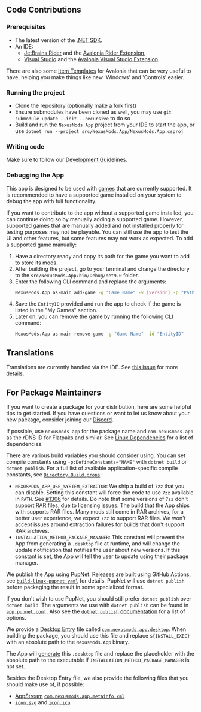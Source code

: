 ﻿## Code Contributions

### Prerequisites

- The latest version of the [.NET SDK](https://dotnet.microsoft.com/en-us/download/dotnet/8.0).
- An IDE:
    - [JetBrains Rider](https://www.jetbrains.com/rider/) and the [Avalonia Rider Extension](https://plugins.jetbrains.com/plugin/14839-avaloniarider),
    - [Visual Studio](https://visualstudio.microsoft.com/downloads/) and the [Avalonia Visual Studio Extension](https://marketplace.visualstudio.com/items?itemName=AvaloniaTeam.AvaloniaVS).

There are also some [Item Templates](https://github.com/AvaloniaUI/avalonia-dotnet-templates) for Avalonia that can be very useful to have,
helping you make things like new 'Windows' and 'Controls' easier.

### Running the project

- Clone the repository (optionally make a fork first)
- Ensure submodules have been cloned as well, you may use `git submodule update --init --recursive` to do so
- Build and run the `NexusMods.App` project from your IDE to start the app, or use
  `dotnet run --project src/NexusMods.App/NexusMods.App.csproj `

### Writing code

Make sure to follow our [Development Guidelines](./development-guidelines/UICodingGuidelines.md).

### Debugging the App
This app is designed to be used with [games](../users/games/index.md) that are currently supported. It is recommended to
have a supported game installed on your system to debug the app with full functionality.

If you want to contribute to the app without a supported game installed, you can continue
doing so by manually adding a supported game. However, supported games that are manually added and not installed properly for 
testing purposes may not be playable. You can still use the app to test the UI and other features, 
but some features may not work as expected. To add a supported game manually:

1. Have a directory ready and copy its path for the game you want to add to store its mods.
2. After building the project, go to your terminal and change the directory to the `src/NexusMods.App/bin/Debug/net9.0` folder.
3. Enter the following CLI command and replace the arguments: 
   ```bash
   NexusMods.App as-main add-game -g "Game Name" -v [Version] -p "Path"
   ```
4. Save the `EntityID` provided and run the app to check if the game is listed in the "My Games" section.
5. Later on, you can remove the game by running the following CLI command:
   ```bash
   NexusMods.App as-main remove-game -g "Game Name" -id "EntityID"
   ```

## Translations

Translations are currently handled via the IDE. See [this issue](https://github.com/Nexus-Mods/NexusMods.App/issues/598) for more details.

## For Package Maintainers

If you want to create a package for your distribution, here are some helpful tips to get started. If you have questions or want to let us know about your new package, consider joining our [Discord](https://discord.gg/ReWTxb93jS).

If possible, use `nexusmods-app` for the package name and `com.nexusmods.app` as the rDNS ID for Flatpaks and similar. See [Linux Dependencies](../users/SystemRequirements.md#linux-dependencies) for a list of dependencies.

There are various build variables you should consider using. You can set compile constants using `-p:DefineConstants="NAME"` with `dotnet build` or `dotnet publish`. For a full list of available application-specific compile constants, see [`Directory.Build.props`](https://github.com/Nexus-Mods/NexusMods.App/blob/main/Directory.Build.props):

- `NEXUSMODS_APP_USE_SYSTEM_EXTRACTOR`: We ship a build of `7zz` that you can disable. Setting this constant will force the code to use `7zz` available in `PATH`. See [#1306](https://github.com/Nexus-Mods/NexusMods.App/issues/1306#issuecomment-2095755699) for details. Do note that some versions of `7zz` don't support RAR files, due to licensing issues. The build that the App ships with supports RAR files. Many mods still come in RAR archives, for a better user experience, we expect `7zz` to support RAR files. We won't accept issues around extraction failures for builds that don't support RAR archives.
- `INSTALLATION_METHOD_PACKAGE_MANAGER`: This constant will prevent the App from generating a `.desktop` file at runtime, and will change the update notification that notifies the user about new versions. If this constant is set, the App will tell the user to update using their package manager.

We publish the App using [PupNet](https://github.com/kuiperzone/PupNet-Deploy). Releases are built using GitHub Actions, see [`build-linux-pupnet.yaml`](https://github.com/Nexus-Mods/NexusMods.App/blob/main/.github/workflows/build-linux-pupnet.yaml) for details. PupNet will use `dotnet publish` before packaging the result in some specialized format.

If you don't wish to use PupNet, you should still prefer `dotnet publish` over `dotnet build`. The arguments we use with `dotnet publish` can be found in [`app.pupnet.conf`](https://github.com/Nexus-Mods/NexusMods.App/blob/main/src/NexusMods.App/app.pupnet.conf). Also see the [`dotnet publish` documentation](https://learn.microsoft.com/en-us/dotnet/core/tools/dotnet-publish#options) for a list of options.

We provide a [Desktop Entry](https://specifications.freedesktop.org/desktop-entry-spec/desktop-entry-spec-latest.html) file called [`com.nexusmods.app.desktop`](https://github.com/Nexus-Mods/NexusMods.App/blob/main/src/NexusMods.App/com.nexusmods.app.desktop). When building the package, you should use this file and replace `${INSTALL_EXEC}` with an absolute path to the `NexusMods.App` binary.

The App will [generate](https://github.com/Nexus-Mods/NexusMods.App/blob/main/src/NexusMods.CrossPlatform/ProtocolRegistration/ProtocolRegistrationLinux.cs) this `.desktop` file and replace the placeholder with the absolute path to the executable if `INSTALLATION_METHOD_PACKAGE_MANAGER` is not set.

Besides the Desktop Entry file, we also provide the following files that you should make use of, if possible:

- [AppStream](https://www.freedesktop.org/software/appstream/docs/) [`com.nexusmods.app.metainfo.xml`](https://github.com/Nexus-Mods/NexusMods.App/blob/main/src/NexusMods.App/com.nexusmods.app.metainfo.xml)
- [`icon.svg`](https://github.com/Nexus-Mods/NexusMods.App/blob/main/src/NexusMods.App/icon.svg) and [`icon.ico`](https://github.com/Nexus-Mods/NexusMods.App/blob/main/src/NexusMods.App/icon.ico)
